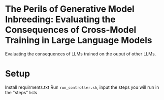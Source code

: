 # The Perils of Generative Model Inbreeding: Evaluating the Consequences of Cross-Model Training in Large Language Models
Evaluating the consequences of LLMs trained on the ouput of other LLMs.

# Setup
Install requirments.txt
Run `run_controller.sh`, input the steps you will run in the "steps" lists
